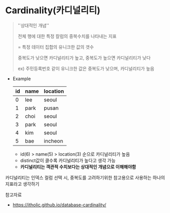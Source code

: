 # Cardinality(카디널리티)

> ''상대적인 개념''
>
> 전체 행에 대한 특정 칼럼의 중복수치를 나타내는 지표
>
> = 특정 데이터 집합의 유니크한 값의 갯수
>
> 중복도가 낮으면 카디널리티가 높고, 중복도가 높으면 카디널리티가 낮다
>
>   ex) 주민등록번호 같이 유니크한 값은 중복도가 낮으며, 카디널리티가 높음



- Example

  | id   | name | location |
  | ---- | ---- | -------- |
  | 0    | lee  | seoul    |
  | 1    | park | pusan    |
  | 2    | choi | seoul    |
  | 3    | park | seoul    |
  | 4    | kim  | seoul    |
  | 5    | bae  | incheon  |

  - id(6) > name(5) > location(3) 순으로 카디널리티가 높음
  - distinct값이 클수록 카디널리티가 높다고 생각 가능
  - **카디널리티는 객관적 수치보다는 상대적인 개념으로 이해해야함**



카디널리티는 인덱스 컬럼 선택 시, 중복도를 고려하기위한 참고용으로 사용하는 하나의 지표라고 생각하기



참고자료

- https://itholic.github.io/database-cardinality/